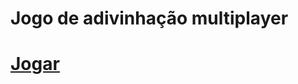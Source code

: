 # Jogo de adivinhação multiplayer

# [Jogar](https://alex5ander.itch.io/jogo-de-adivinhacao-multiplayer 'Jogar')
